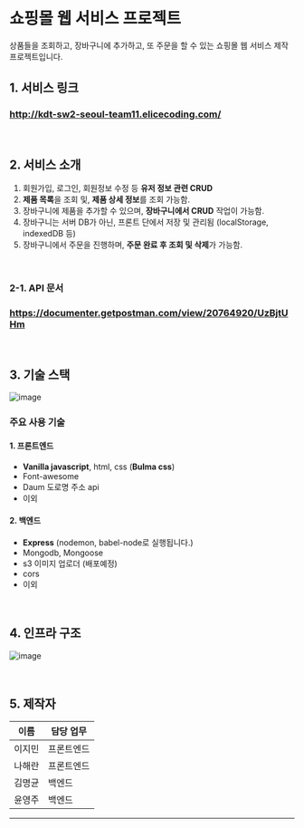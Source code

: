 # 쇼핑몰 웹 서비스 프로젝트

상품들을 조회하고, 장바구니에 추가하고, 또 주문을 할 수 있는 쇼핑몰 웹 서비스 제작 프로젝트입니다.<br />

## 1. 서비스 링크

### http://kdt-sw2-seoul-team11.elicecoding.com/

<br />

## 2. 서비스 소개

1. 회원가입, 로그인, 회원정보 수정 등 **유저 정보 관련 CRUD**
2. **제품 목록**을 조회 및, **제품 상세 정보**를 조회 가능함.
3. 장바구니에 제품을 추가할 수 있으며, **장바구니에서 CRUD** 작업이 가능함.
4. 장바구니는 서버 DB가 아닌, 프론트 단에서 저장 및 관리됨 (localStorage, indexedDB 등)
5. 장바구니에서 주문을 진행하며, **주문 완료 후 조회 및 삭제**가 가능함.

<br />

### 2-1. API 문서

### https://documenter.getpostman.com/view/20764920/UzBjtUHm

<br />

## 3. 기술 스택

![image](https://i.ibb.co/N34mXzy/image.png)

### 주요 사용 기술

#### 1. 프론트엔드

- **Vanilla javascript**, html, css (**Bulma css**)
- Font-awesome
- Daum 도로명 주소 api
- 이외

#### 2. 백엔드

- **Express** (nodemon, babel-node로 실행됩니다.)
- Mongodb, Mongoose
- s3 이미지 업로더 (배포예정)
- cors
- 이외

<br />

## 4. 인프라 구조

![image](https://i.ibb.co/9tGxmx0/image.png)<br />

<br />

## 5. 제작자

| 이름   | 담당 업무  |
| ------ | ---------- |
| 이지민 | 프론트엔드 |
| 나해란 | 프론트엔드 |
| 김명균 | 백엔드     |
| 윤영주 | 백엔드     |

---
